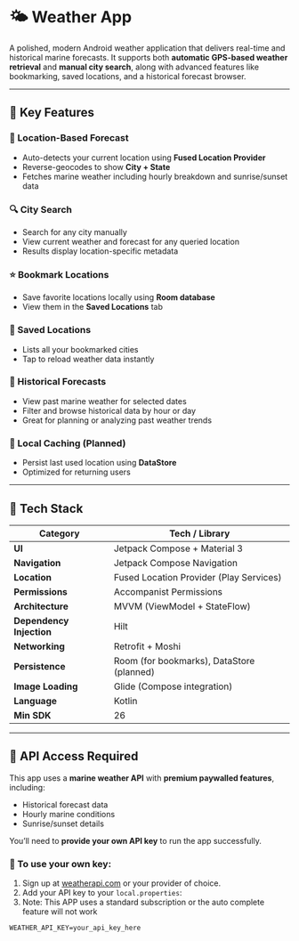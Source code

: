 # 🌤️ Weather App

A polished, modern Android weather application that delivers real-time and historical marine forecasts. It supports both **automatic GPS-based weather retrieval** and **manual city search**, along with advanced features like bookmarking, saved locations, and a historical forecast browser.

---

## 🚀 Key Features

### 📍 Location-Based Forecast
- Auto-detects your current location using **Fused Location Provider**
- Reverse-geocodes to show **City + State**
- Fetches marine weather including hourly breakdown and sunrise/sunset data

### 🔍 City Search
- Search for any city manually
- View current weather and forecast for any queried location
- Results display location-specific metadata

### ⭐ Bookmark Locations
- Save favorite locations locally using **Room database**
- View them in the **Saved Locations** tab

### 📌 Saved Locations
- Lists all your bookmarked cities
- Tap to reload weather data instantly

### 📜 Historical Forecasts
- View past marine weather for selected dates
- Filter and browse historical data by hour or day
- Great for planning or analyzing past weather trends

### 💾 Local Caching (Planned)
- Persist last used location using **DataStore**
- Optimized for returning users

---

## 🧰 Tech Stack

| Category              | Tech / Library                              |
|-----------------------|----------------------------------------------|
| **UI**                | Jetpack Compose + Material 3                 |
| **Navigation**        | Jetpack Compose Navigation                   |
| **Location**          | Fused Location Provider (Play Services)      |
| **Permissions**       | Accompanist Permissions                      |
| **Architecture**      | MVVM (ViewModel + StateFlow)                 |
| **Dependency Injection** | Hilt                                   |
| **Networking**        | Retrofit + Moshi                             |
| **Persistence**       | Room (for bookmarks), DataStore (planned)   |
| **Image Loading**     | Glide (Compose integration)                  |
| **Language**          | Kotlin                                       |
| **Min SDK**           | 26                                           |

---

## 🔑 API Access Required

This app uses a **marine weather API** with **premium paywalled features**, including:

- Historical forecast data
- Hourly marine conditions
- Sunrise/sunset details

You’ll need to **provide your own API key** to run the app successfully.

### 🔧 To use your own key:

1. Sign up at [weatherapi.com](https://www.weatherstack.com/) or your provider of choice.
2. Add your API key to your `local.properties`:
3. Note: This APP uses a standard subscription or the auto complete feature will not work

```properties
WEATHER_API_KEY=your_api_key_here
